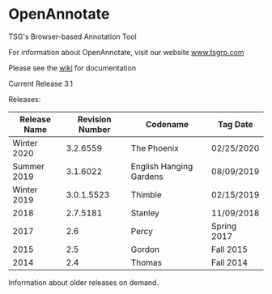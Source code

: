 OpenAnnotate
============

TSG's Browser-based Annotation Tool

For information about OpenAnnotate, visit our website <a href='http:/www.tsgrp.com'>www.tsgrp.com</a>

Please see the <a href='https://github.com/tsgrp/OpenAnnotate/wiki'>wiki</a> for documentation

Current Release 3.1

Releases:

Release Name | Revision Number | Codename | Tag Date
-- | -- | -- | --
Winter 2020 | 3.2.6559 | The Phoenix | 02/25/2020
Summer 2019 | 3.1.6022 | English Hanging Gardens | 08/09/2019 
Winter 2019 | 3.0.1.5523 | Thimble | 02/15/2019
2018 | 2.7.5181 | Stanley | 11/09/2018
2017 | 2.6 | Percy | Spring 2017
2015 | 2.5 | Gordon | Fall 2015
2014 | 2.4 | Thomas | Fall 2014

Information about older releases on demand.
